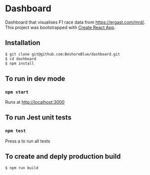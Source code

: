 # Dashboard

Dashboard that visualises F1 race data from https://ergast.com/mrd/. \
This project was bootstrapped with [Create React App](https://github.com/facebook/create-react-app).

## Installation

```zsh
$ git clone git@github.com:BeshoreBlue/dashboard.git
$ cd dashboard
$ npm install
```

## To run in dev mode
### `npm start`
Runs at [http://localhost:3000](http://localhost:3000)

## To run Jest unit tests
### `npm test`
Press a to run all tests

## To create and deply production build

```zsh
$ npm run build
```
